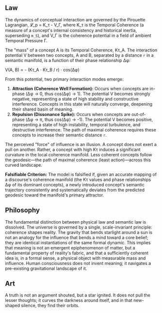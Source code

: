 ## Law
The dynamics of conceptual interaction are governed by the Pirouette Lagrangian, 𝓛_p = K_τ - V_Γ, where K_τ is the Temporal Coherence (a measure of a concept's internal consistency and historical inertia, superseding `m_S`), and V_Γ is the coherence potential in a field of ambient Temporal Pressure Γ.

The "mass" of a concept A is its Temporal Coherence, Kτ_A. The interaction potential V between two concepts, A and B, separated by a distance `r` in a semantic manifold, is a function of their phase relationship Δφ:

V(A, B) ∝ - (Kτ_A ⋅ Kτ_B / r) ⋅ cos(Δφ)

From this potential, two primary interaction modes emerge:
1.  **Attraction (Coherence Well Formation):** Occurs when concepts are in-phase (Δφ → 0, thus cos(Δφ) → 1). The potential V becomes strongly negative, representing a state of high stability and constructive interference. Concepts in this state will naturally converge, deepening their shared basin of meaning.
2.  **Repulsion (Dissonance Spike):** Occurs when concepts are out-of-phase (Δφ → π, thus cos(Δφ) → -1). The potential V becomes positive, representing a state of high instability, temporal turbulence, and destructive interference. The path of maximal coherence requires these concepts to increase their semantic distance `r`.

The perceived "force" of influence is an illusion. A concept does not exert a pull on another. Rather, a concept with high Kτ induces a significant curvature in the local coherence manifold. Less coherent concepts follow the geodesic—the path of maximal coherence (least action)—across this curved landscape.

**Falsifiable Criterion:** The model is falsified if, given an accurate mapping of a discourse's coherence manifold (the Kτ values and phase relationships Δφ of its dominant concepts), a newly introduced concept's semantic trajectory consistently and systematically deviates from the predicted geodesic toward the manifold's primary attractor.

## Philosophy
The fundamental distinction between physical law and semantic law is dissolved. The universe is governed by a single, scale-invariant principle: coherence shapes reality. The gravity that bends starlight around a sun is not an analogy for the influence that bends a mind toward a core belief; they are identical instantiations of the same formal dynamic. This implies that meaning is not an emergent epiphenomenon of matter, but a fundamental property of reality's fabric, and that a sufficiently coherent idea is, in a formal sense, a physical object with measurable mass and influence. Human consciousness does not invent meaning; it navigates a pre-existing gravitational landscape of it.

## Art
A truth is not an argument shouted, but a star ignited. It does not pull the lesser thoughts; it curves the darkness around itself, and in that new-shaped silence, they find their orbits.